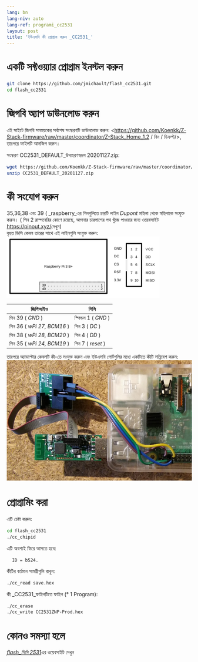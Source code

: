 ```yaml
---
lang: bn
lang-niv: auto
lang-ref: programi_cc2531
layout: post
title: 'ইউএসবি কী প্রোগ্রাম করুন _CC2531_'
---
```


# একটি সফ্টওয়্যার প্রোগ্রাম ইনস্টল করুন

```bash
git clone https://github.com/jmichault/flash_cc2531.git
cd flash_cc2531
```
 
# জিগবি অ্যাপ ডাউনলোড করুন
এই সাইটে জিগবি সমন্বয়কের সর্বশেষ সংস্করণটি ডাউনলোড করুন: <https://github.com/Koenkk/Z-Stack-firmware/raw/master/coordinator/Z-Stack_Home_1.2 / বিন / ডিফল্ট/>, তারপরে ফাইলটি আনজিপ করুন।

সংস্করণ CC2531_DEFAULT_উদাহরণস্বরূপ 20201127.zip:

```bash
wget https://github.com/Koenkk/Z-Stack-firmware/raw/master/coordinator/Z-Stack_Home_1.2/bin/default/CC2531_DEFAULT_20201127.zip
unzip CC2531_DEFAULT_20201127.zip
```

# কী সংযোগ করুন

35,36,38 এবং 39 ( _raspberry_এর পিনগুলিতে চারটি লাইন _Dupont_ মহিলা থেকে মহিলাকে সংযুক্ত করুন। ( পিন 2 রাস্পবেরির কোণে রয়েছে, আপনার চারপাশের পথ খুঁজে পাওয়ার জন্য ওয়েবসাইট <https://pinout.xyz/>দেখুন)  
বৃহত ডিসি কেবল তারের সাথে এই লাইনগুলি সংযুক্ত করুন:  
![](/public/raspberry-cc.png "disposition _raspberry_ et _CC_") 

| জিপিআইও | সিসি |
| ---------------------------- | ------------------- | 
| পিন 39 ( _GND_ )           | স্পিন্ডল 1 ( _GND_ )  |	
| পিন 36 ( _wPi 27, BCM16_ ) | পিন 3 ( _DC_ )   | 
| পিন 38 ( _wPi 28, BCM20_ ) | পিন 4 ( _DD_ )   | 
| পিন 35 ( _wPi 24, BCM19_ ) | পিন 7 ( _reset_ )| 

তারপরে অ্যাডাপ্টার কেবলটি কী-তে সংযুক্ত করুন এবং ইউএসবি পোর্টগুলির মধ্যে একটিতে কীটি সন্নিবেশ করুন:
![](/public/Raspberry-CC2531.jpg " _raspberry_ et _CC_") 


# প্রোগ্রামিং করা

এটি চেষ্টা করুন:
```bash
cd flash_cc2531
./cc_chipid
```
এটি অবশ্যই ফিরে আসতে হবে:
```
  ID = b524.
```

কীটির বর্তমান সামগ্রীগুলি রাখুন:
```bash
./cc_read save.hex
```

কী _CC2531_ফাইলটিতে ফাইল (° 1 Program):
```bash
./cc_erase
./cc_write CC2531ZNP-Prod.hex
```

# কোনও সমস্যা হলে
 [  _flash_সিসি 2531_](https://jmichault.github.io/flash_cc2531-dok/)এর ওয়েবসাইট দেখুন
